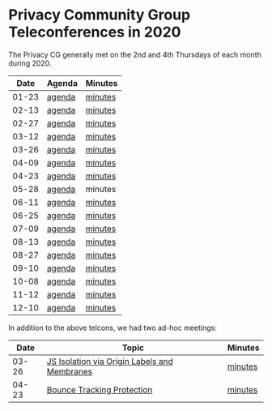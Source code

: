 # Privacy Community Group Teleconferences in 2020

The Privacy CG generally met on the 2nd and 4th Thursdays of each month during 2020.

| Date  | Agenda | Minutes |
| ----- | ------ | ------- |
| 01-23 | [agenda](01-23-agenda.md) | [minutes](01-23-minutes.md) |
| 02-13 | [agenda](02-13-agenda.md) | [minutes](02-13-minutes.md) |
| 02-27 | [agenda](02-27-agenda.md) | [minutes](02-27-minutes.md) |
| 03-12 | [agenda](03-12-agenda.md) | [minutes](03-12-minutes.md) |
| 03-26 | [agenda](03-26-agenda.md) | [minutes](03-26-minutes.md) |
| 04-09 | [agenda](04-09-agenda.md) | [minutes](04-09-minutes.md) |
| 04-23 | [agenda](04-23-agenda.md) | [minutes](04-23-minutes.md) |
| 05-28 | [agenda](05-28-agenda.md) | minutes |
| 06-11 | [agenda](06-11-agenda.md) | [minutes](06-11-minutes.md) |
| 06-25 | [agenda](06-25-agenda.md) | [minutes](06-25-minutes.md) |
| 07-09 | [agenda](07-09-agenda.md) | [minutes](07-09-minutes.md) |
| 08-13 | [agenda](08-13-agenda.md) | [minutes](08-13-minutes.md) |
| 08-27 | [agenda](08-27-agenda.md) | [minutes](08-27-minutes.md) |
| 09-10 | [agenda](09-10-agenda.md) | [minutes](09-10-minutes.md) |
| 10-08 | [agenda](10-08-agenda.md) | [minutes](10-08-minutes.md) |
| 11-12 | [agenda](11-12-agenda.md) | [minutes](11-12-minutes.md) |
| 12-10 | [agenda](12-10-agenda.md) | [minutes](12-10-minutes.md) |

In addition to the above telcons, we had two ad-hoc meetings:

| Date  | Topic | Minutes |
| ----- | ----- | ------- |
| 03-26 | [JS Isolation via Origin Labels and Membranes](https://github.com/privacycg/js-membranes) | [minutes](03-26-membranes-minutes.md) |
| 04-23 | [Bounce Tracking Protection](https://github.com/privacycg/proposals/issues/6) | [minutes](04-23-bouncetracking-minutes.md) |
